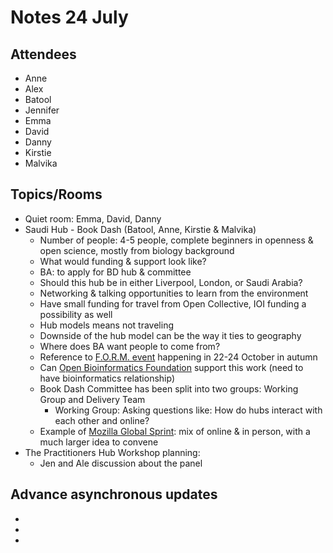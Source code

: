 # Notes 24 July

## Attendees
 
* Anne
* Alex
* Batool
* Jennifer
* Emma
* David
* Danny
* Kirstie
* Malvika


## Topics/Rooms

* Quiet room: Emma, David, Danny
* Saudi Hub - Book Dash (Batool, Anne, Kirstie & Malvika)
    * Number of people: 4-5 people, complete beginners in openness & open science, mostly from biology background
    * What would funding & support look like?
    * BA: to apply for BD hub & committee
    * Should this hub be in either Liverpool, London, or Saudi Arabia?
    * Networking & talking opportunities to learn from the environment
    * Have small funding for travel from Open Collective, IOI funding a possibility as well
    * Hub models means not traveling
    * Downside of the hub model can be the way it ties to geography
    * Where does BA want people to come from?
    * Reference to [F.O.R.M. event](https://forumforopenresearch.com/programme/) happening in 22-24 October in autumn
    * Can [Open Bioinformatics Foundation](https://www.open-bio.org/) support this work (need to have bioinformatics relationship)
    * Book Dash Committee has been split into two groups: Working Group and Delivery Team
        * Working Group: Asking questions like: How do hubs interact with each other and online?
    * Example of [Mozilla Global Sprint](https://github.com/mozilla/global-sprint): mix of online & in person, with a much larger idea to convene
* The Practitioners Hub Workshop planning: 
    - Jen and Ale discussion about the panel

## Advance asynchronous updates

* 
* 
* 